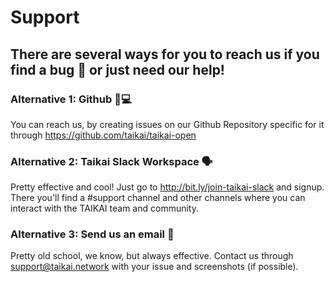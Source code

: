 # Support

## There are several ways for you to reach us if you find a bug 🐞 or just need our help!

### Alternative 1: Github 👨💻
You can reach us, by creating issues on our Github Repository specific for it through https://github.com/taikai/taikai-open

### Alternative 2: Taikai Slack Workspace 🗣
Pretty effective and cool! Just go to http://bit.ly/join-taikai-slack and signup.
There you'll find a #support channel and other channels where you can interact with the TAIKAI team and community.

### Alternative 3: Send us an email 📧
Pretty old school, we know, but always effective. Contact us through support@taikai.network with your issue and screenshots (if possible).
